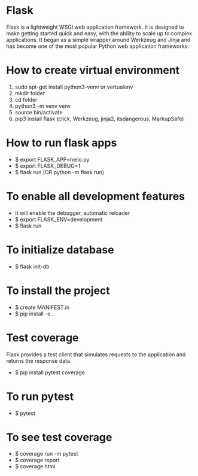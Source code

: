 # Flask
Flask is a lightweight WSGI web application framework. It is designed to make
getting started quick and easy, with the ability to scale up to complex 
applications. It began as a simple wrapper around Werkzeug and Jinja and has 
become one of the most popular Python web application frameworks.

# How to create virtual environment
1. sudo apt-get install python3-venv or vertualenv
2. mkdir folder
3. cd folder
4. python3 -m venv venv
5. source bin/activate
6. pip3 install flask (click, Werkzeug, jinja2, itsdangerous, MarkupSafe)

# How to run flask apps
* $ export FLASK_APP=hello.py
* $ export FLASK_DEBUG=1
* $ flask run (OR python -m flask run)


# To enable all development features
* It will enable the debugger, automatic reloader
* $ export FLASK_ENV=development
* $ flask run

# To initialize database
* $ flask init-db

# To install the project
* $ create MANIFEST.in
* $ pip install -e .

# Test coverage
Flask provides a test client that simulates requests to the 
application and returns the response data.

* $ pip install pytest coverage

# To run pytest
* $ pytest

# To see test coverage
* $ coverage run -m pytest
* $ coverage report
* $ coverage html
